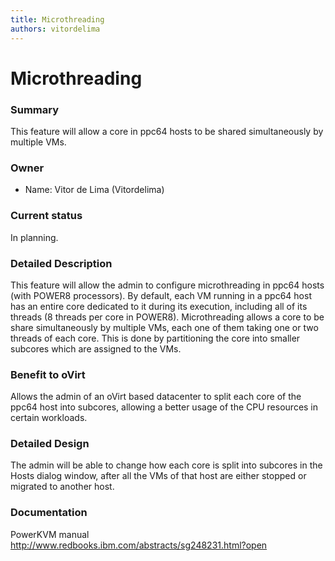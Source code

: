 ```yaml
---
title: Microthreading
authors: vitordelima
---
```


# Microthreading

### Summary

This feature will allow a core in ppc64 hosts to be shared simultaneously by multiple VMs.

### Owner

*   Name: Vitor de Lima (Vitordelima)

### Current status

In planning.

### Detailed Description

This feature will allow the admin to configure microthreading in ppc64 hosts (with POWER8 processors). By default, each VM running in a ppc64 host has an entire core dedicated to it during its execution, including all of its threads (8 threads per core in POWER8). Microthreading allows a core to be share simultaneously by multiple VMs, each one of them taking one or two threads of each core. This is done by partitioning the core into smaller subcores which are assigned to the VMs.

### Benefit to oVirt

Allows the admin of an oVirt based datacenter to split each core of the ppc64 host into subcores, allowing a better usage of the CPU resources in certain workloads.

### Detailed Design

The admin will be able to change how each core is split into subcores in the Hosts dialog window, after all the VMs of that host are either stopped or migrated to another host.

### Documentation

PowerKVM manual <http://www.redbooks.ibm.com/abstracts/sg248231.html?open>
